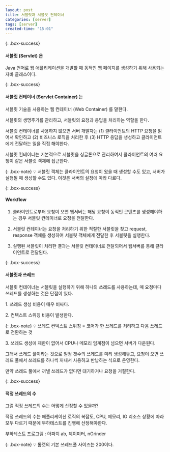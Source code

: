 ```yaml
---
layout: post
title: 서블릿과 서블릿 컨테이너
categories: [server]
tags: [server]
created-time: "15:01"
---
```

{: .box-success}
#### 서블릿 (Servlet) 은

Java 언어로 웹 애플리케이션을 개발할 때 동적인 웹 페이지를 생성하기 위해 사용되는 자바 클래스이다.

{: .box-success}
#### 서블릿 컨테이너 (Servlet Container) 는

서블릿 기술을 사용하는 웹 컨테이너 (Web Container) 를 말한다.

서블릿의 생명주기를 관리하고, 서블릿의 요청과 응답을 처리하는 역할을 한다.

서블릿 컨테이너를 사용하지 않으면 서버 개발자는 (1) 클라이언트의 HTTP 요청을 읽어서 확인하고 (2) 비즈니스 로직을 처리한 후 (3) HTTP 응답을 생성하고 클라이언트에게 전달하는 일을 직접 해야한다.

서블릿 컨테이너는 기본적으로 서블릿을 싱글톤으로 관리하여서 클라이언트의 여러 요청이 같은 서블릿 객체에 접근한다.

{: .box-note}
💡 서블릿 객체는 클라이언트의 요청이 왔을 때 생성할 수도 있고, 서버가 실행될 때 생성할 수도 있다. 이것은 서버의 설정에 따라 다르다.

{: .box-success}
#### Workflow

1. 클라이언트로부터 요청이 오면 웹서버는 해당 요청이 동적인 콘텐츠를 생성해야하는 경우 서블릿 컨테이너로 요청을 전달한다.

2. 서블릿 컨테이너는 요청을 처리하기 위한 적절한 서블릿을 찾고 request, response 객체를 생성하여 서블릿 객체에게 전달한 후 서블릿을 실행한다. 

3. 실행된 서블릿이 처리한 결과는 서블릿 컨테이너로 전달되어서 웹서버를 통해 클라이언트로 전달된다.

{: .box-success}
#### 서블릿과 쓰레드

서블릿 컨테이너는 서블릿을 실행하기 위해 하나의 쓰레드를 사용하는데, 매 요청마다 쓰레드를 생성하는 것은 단점이 있다.

1\. 쓰레드 생성 비용이 매우 비싸다.

2\. 컨텍스트 스위칭 비용이 발생한다.

{: .box-note}
💡 쓰레드 컨텍스트 스위칭 = 코어가 한 쓰레드를 처리하고 다음 쓰레드로 전환하는 것

3\. 쓰레드 생성에 제한이 없어서 CPU나 메모리 임계점이 넘으면 서버가 다운된다.

그래서 쓰레드 풀이라는 것으로 일정 갯수의 쓰레드를 미리 생성해놓고, 요청이 오면 쓰레드 풀에서 쓰레드를 하나씩 꺼내서 사용하고 반납하는 식으로 운영한다. 

만약 쓰레드 풀에서 꺼낼 쓰레드가 없다면 대기하거나 요청을 거절한다.

{: .box-success}
#### 적정 쓰레드의 수

그럼 적정 쓰레드의 수는 어떻게 산정할 수 있을까?

적정 쓰레드의 수는 애플리케이션 로직의 복잡도, CPU, 메모리, IO 리소스 상황에 따라 모두 다르기 때문에 부하테스트를 진행해 산정해야한다.

부하테스트 프로그램 : 아파치 ab, 제이미터, nGrinder

{: .box-note}
💡 톰캣의 기본 쓰레드풀 사이즈는 200이다.
